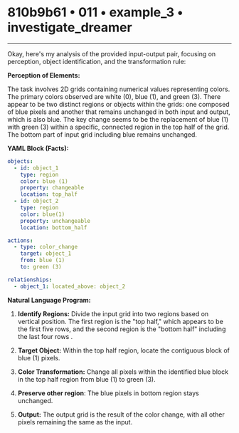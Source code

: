 # 810b9b61 • 011 • example_3 • investigate_dreamer

---
Okay, here's my analysis of the provided input-output pair, focusing on perception, object identification, and the transformation rule:

**Perception of Elements:**

The task involves 2D grids containing numerical values representing colors. The primary colors observed are white (0), blue (1), and green (3). There appear to be two distinct regions or objects within the grids: one composed of blue pixels and another that remains unchanged in both input and output, which is also blue. The key change seems to be the replacement of blue (1) with green (3) within a specific, connected region in the top half of the grid. The bottom part of input grid including blue remains unchanged.

**YAML Block (Facts):**



```yaml
objects:
  - id: object_1
    type: region
    color: blue (1)
    property: changeable
    location: top_half
  - id: object_2
    type: region
    color: blue(1)
    property: unchangeable
    location: bottom_half

actions:
  - type: color_change
    target: object_1
    from: blue (1)
    to: green (3)

relationships:
  - object_1: located_above: object_2
```



**Natural Language Program:**

1.  **Identify Regions:** Divide the input grid into two regions based on vertical position. The first region is the "top half," which appears to be the first five rows, and the second region is the "bottom half" including the last four rows .

2.  **Target Object:** Within the top half region, locate the contiguous block of blue (1) pixels.

3.  **Color Transformation:** Change all pixels within the identified blue block in the top half region from blue (1) to green (3).

4. **Preserve other region**: The blue pixels in bottom region stays unchanged.

5.  **Output:** The output grid is the result of the color change, with all other pixels remaining the same as the input.

